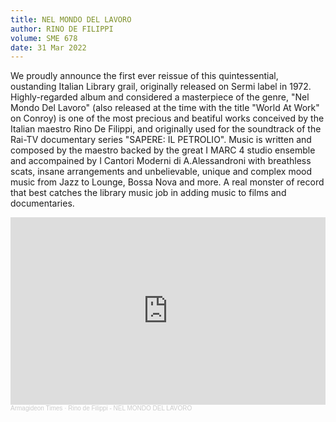 ```yaml
---
title: NEL MONDO DEL LAVORO
author: RINO DE FILIPPI
volume: SME 678
date: 31 Mar 2022
---
```


We proudly announce the first ever reissue of this quintessential, oustanding Italian Library grail, originally released on Sermi label in 1972. Highly-regarded album and considered a masterpiece of the genre, "Nel Mondo Del Lavoro" (also released at the time with the title "World At Work" on Conroy) is one of the most precious and beatiful works conceived by the Italian maestro Rino De Filippi, and originally used for the soundtrack of the Rai-TV documentary series "SAPERE: IL PETROLIO". Music is written and composed by the maestro backed by the great I MARC 4 studio ensemble and accompained by I Cantori Moderni di A.Alessandroni with breathless scats, insane arrangements and unbelievable, unique and complex mood music from Jazz to Lounge, Bossa Nova and more. A real monster of record that best catches the library music job in adding music to films and documentaries.

<iframe width="100%" height="300" scrolling="no" frameborder="no" allow="autoplay" src="https://w.soundcloud.com/player/?url=https%3A//api.soundcloud.com/tracks/237997881&color=%23ff5500&auto_play=false&hide_related=true&show_comments=false&show_user=true&show_reposts=false&show_teaser=false&visual=true"></iframe><div style="font-size: 10px; color: #cccccc;line-break: anywhere;word-break: normal;overflow: hidden;white-space: nowrap;text-overflow: ellipsis; font-family: Interstate,Lucida Grande,Lucida Sans Unicode,Lucida Sans,Garuda,Verdana,Tahoma,sans-serif;font-weight: 100;"><a href="https://soundcloud.com/armagideon-times" title="Armagideon Times" target="_blank" style="color: #cccccc; text-decoration: none;">Armagideon Times</a> · <a href="https://soundcloud.com/armagideon-times/rino-de-filippi-nel-mondo-del-lavoro-1972-italian-library-holy-grail" title="Rino de Filippi - NEL MONDO DEL LAVORO" target="_blank" style="color: #cccccc; text-decoration: none;">Rino de Filippi - NEL MONDO DEL LAVORO</a></div>
